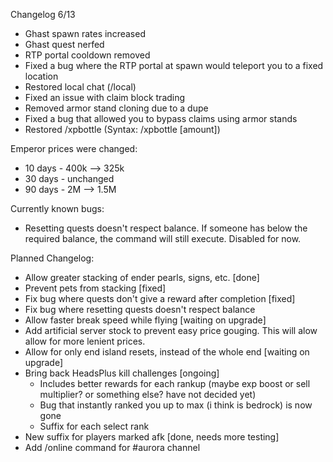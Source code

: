 Changelog 6/13

- Ghast spawn rates increased
- Ghast quest nerfed
- RTP portal cooldown removed
- Fixed a bug where the RTP portal at spawn would teleport you to a fixed location
- Restored local chat (/local)
- Fixed an issue with claim block trading
- Removed armor stand cloning due to a dupe
- Fixed a bug that allowed you to bypass claims using armor stands
- Restored /xpbottle (Syntax: /xpbottle [amount])

Emperor prices were changed:
- 10 days - 400k --> 325k
- 30 days - unchanged
- 90 days - 2M --> 1.5M

Currently known bugs:
- Resetting quests doesn't respect balance. If someone has below the required balance, the command will still execute. Disabled for now.


Planned Changelog:
- Allow greater stacking of ender pearls, signs, etc. [done]
- Prevent pets from stacking [fixed]
- Fix bug where quests don't give a reward after completion [fixed]
- Fix bug where resetting quests doesn't respect balance
- Allow faster break speed while flying [waiting on upgrade]
- Add artificial server stock to prevent easy price gouging. This will alow allow for more lenient prices.
- Allow for only end island resets, instead of the whole end [waiting on upgrade]
- Bring back HeadsPlus kill challenges [ongoing]
  - Includes better rewards for each rankup (maybe exp boost or sell multiplier? or something else? have not decided yet)
  - Bug that instantly ranked you up to max (i think is bedrock) is now gone
  - Suffix for each select rank
- New suffix for players marked afk [done, needs more testing]
- Add /online command for #aurora channel
